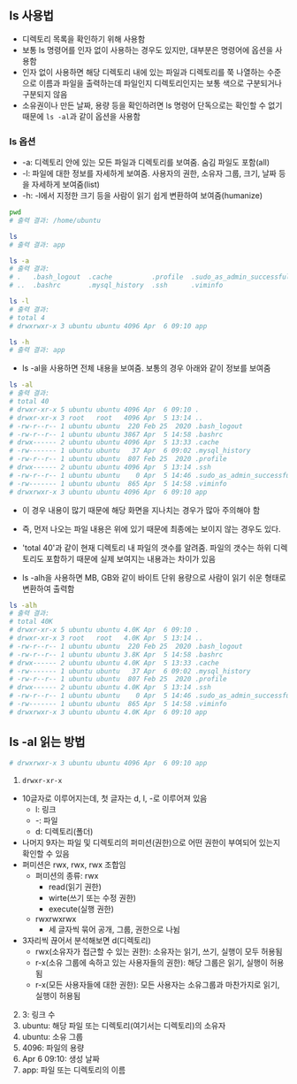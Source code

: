 ## ls 사용법
- 디렉토리 목록을 확인하기 위해 사용함
- 보통 ls 명령어를 인자 없이 사용하는 경우도 있지만, 대부분은 명령어에 옵션을 사용함
- 인자 없이 사용하면 해당 디렉토리 내에 있는 파일과 디렉토리를 쭉 나열하는 수준으로 이름과 파일을 출력하는데 파일인지 디렉토리인지는 보통 색으로 구분되거나 구분되지 않음
- 소유권이나 만든 날짜, 용량 등을 확인하려면 ls 명령어 단독으로는 확인할 수 없기 때문에 `ls -al`과 같이 옵션을 사용함

### ls 옵션
- -a: 디렉토리 안에 있는 모든 파일과 디렉토리를 보여줌. 숨김 파일도 포함(all)
- -l: 파일에 대한 정보를 자세하게 보여줌. 사용자의 권한, 소유자 그룹, 크기, 날짜 등을 자세하게 보여줌(list)
- -h: -l에서 지정한 크기 등을 사람이 읽기 쉽게 변환하여 보여줌(humanize)

```bash
pwd
# 출력 결과: /home/ubuntu

ls
# 출력 결과: app

ls -a
# 출력 결과:
# .   .bash_logout  .cache          .profile  .sudo_as_admin_successful  app
# ..  .bashrc       .mysql_history  .ssh      .viminfo

ls -l
# 출력 결과:
# total 4
# drwxrwxr-x 3 ubuntu ubuntu 4096 Apr  6 09:10 app

ls -h
# 출력 결과: app
```

- ls -al을 사용하면 전체 내용을 보여줌. 보통의 경우 아래와 같이 정보를 보여줌
```bash
ls -al
# 출력 결과:
# total 40
# drwxr-xr-x 5 ubuntu ubuntu 4096 Apr  6 09:10 .
# drwxr-xr-x 3 root   root   4096 Apr  5 13:14 ..
# -rw-r--r-- 1 ubuntu ubuntu  220 Feb 25  2020 .bash_logout
# -rw-r--r-- 1 ubuntu ubuntu 3867 Apr  5 14:58 .bashrc
# drwx------ 2 ubuntu ubuntu 4096 Apr  5 13:33 .cache
# -rw------- 1 ubuntu ubuntu   37 Apr  6 09:02 .mysql_history
# -rw-r--r-- 1 ubuntu ubuntu  807 Feb 25  2020 .profile
# drwx------ 2 ubuntu ubuntu 4096 Apr  5 13:14 .ssh
# -rw-r--r-- 1 ubuntu ubuntu    0 Apr  5 14:46 .sudo_as_admin_successful
# -rw------- 1 ubuntu ubuntu  865 Apr  5 14:58 .viminfo
# drwxrwxr-x 3 ubuntu ubuntu 4096 Apr  6 09:10 app
```
- 이 경우 내용이 많기 때문에 해당 화면을 지나치는 경우가 많아 주의해야 함
- 즉, 먼저 나오는 파일 내용은 위에 있기 때문에 최종에는 보이지 않는 경우도 있다.
- 'total 40'과 같이 현재 디렉토리 내 파일의 갯수를 알려줌. 파일의 갯수는 하위 디렉토리도 포함하기 때문에 실제 보여지는 내용과는 차이가 있음

- ls -alh을 사용하면 MB, GB와 같이 바이트 단위 용량으로 사람이 읽기 쉬운 형태로 변환하여 출력함
```bash
ls -alh
# 출력 결과:
# total 40K
# drwxr-xr-x 5 ubuntu ubuntu 4.0K Apr  6 09:10 .
# drwxr-xr-x 3 root   root   4.0K Apr  5 13:14 ..
# -rw-r--r-- 1 ubuntu ubuntu  220 Feb 25  2020 .bash_logout
# -rw-r--r-- 1 ubuntu ubuntu 3.8K Apr  5 14:58 .bashrc
# drwx------ 2 ubuntu ubuntu 4.0K Apr  5 13:33 .cache
# -rw------- 1 ubuntu ubuntu   37 Apr  6 09:02 .mysql_history
# -rw-r--r-- 1 ubuntu ubuntu  807 Feb 25  2020 .profile
# drwx------ 2 ubuntu ubuntu 4.0K Apr  5 13:14 .ssh
# -rw-r--r-- 1 ubuntu ubuntu    0 Apr  5 14:46 .sudo_as_admin_successful
# -rw------- 1 ubuntu ubuntu  865 Apr  5 14:58 .viminfo
# drwxrwxr-x 3 ubuntu ubuntu 4.0K Apr  6 09:10 app
```

## ls -al 읽는 방법
```bash
# drwxrwxr-x 3 ubuntu ubuntu 4096 Apr  6 09:10 app
```

1. `drwxr-xr-x`
- 10글자로 이루어지는데, 첫 글자는 d, l, -로 이루어져 있음
	- l: 링크
	- -: 파일
	- d: 디렉토리(폴더)
- 나머지 9자는 파일 및 디렉토리의 퍼미션(권한)으로 어떤 권한이 부여되어 있는지 확인할 수 있음
- 퍼미션은 rwx, rwx, rwx 조합임
	- 퍼미션의 종류: rwx
		- read(읽기 권한)
		- wirte(쓰기 또는 수정 권한)
		- execute(실행 권한)
	- rwxrwxrwx
		- 세 글자씩 묶어 공개, 그룹, 권한으로 나뉨
- 3자리씩 끊어서 분석해보면 d(디렉토리)
	- rwx(소유자가 접근할 수 있는 권한): 소유자는 읽기, 쓰기, 실행이 모두 허용됨
	- r-x(소유 그룹에 속하고 있는 사용자들의 권한): 해당 그룹은 읽기, 실행이 허용됨
	- r-x(모든 사용자들에 대한 권한): 모든 사용자는 소유그룹과 마찬가지로 읽기, 실행이 허용됨

2. 3: 링크 수
3. ubuntu: 해당 파일 또는 디렉토리(여기서는 디렉토리)의 소유자
4. ubuntu: 소유 그룹
5. 4096: 파일의 용량
6. Apr 6 09:10: 생성 날짜
7. app: 파일 또는 디렉토리의 이름